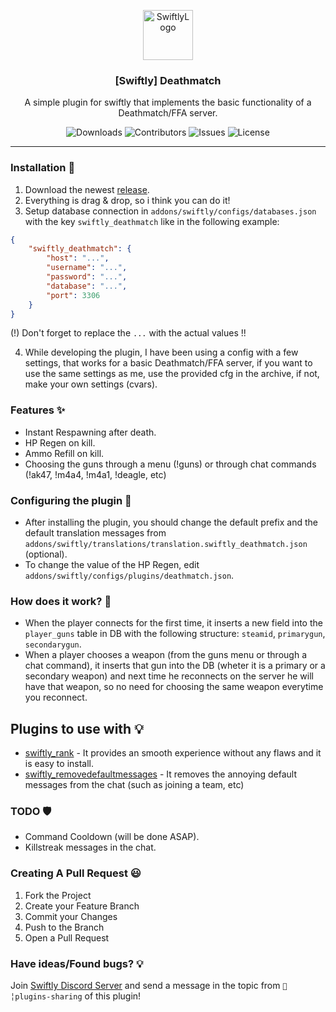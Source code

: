<p align="center">
  <a href="https://github.com/swiftly-solution/swiftly_deathmatch">
    <img src="https://cdn.swiftlycs2.net/swiftly-logo.png" alt="SwiftlyLogo" width="80" height="80">
  </a>

  <h3 align="center">[Swiftly] Deathmatch</h3>

  <p align="center">
    A simple plugin for swiftly that implements the basic functionality of a Deathmatch/FFA server.
    <br/>
  </p>
</p>

<p align="center">
  <img src="https://img.shields.io/github/downloads/swiftly-solution/swiftly_deathmatch/total" alt="Downloads"> 
  <img src="https://img.shields.io/github/contributors/swiftly-solution/swiftly_deathmatch?color=dark-green" alt="Contributors">
  <img src="https://img.shields.io/github/issues/swiftly-solution/swiftly_deathmatch" alt="Issues">
  <img src="https://img.shields.io/github/license/swiftly-solution/swiftly_deathmatch" alt="License">
</p>

---

### Installation 👀

1. Download the newest [release](https://github.com/swiftly-solution/swiftly_deathmatch/releases).
2. Everything is drag & drop, so i think you can do it!
3. Setup database connection in `addons/swiftly/configs/databases.json` with the key `swiftly_deathmatch` like in the following example:
```json
{
    "swiftly_deathmatch": {
        "host": "...",
        "username": "...",
        "password": "...",
        "database": "...",
        "port": 3306
    }
}
```
(!) Don't forget to replace the `...` with the actual values !!

4. While developing the plugin, I have been using a config with a few settings, that works for a basic Deathmatch/FFA server, if you want to use the same settings as me, use the provided cfg in the archive, if not, make your own settings (cvars).

### Features ✨

* Instant Respawning after death.
* HP Regen on kill.
* Ammo Refill on kill.
* Choosing the guns through a menu (!guns) or through chat commands (!ak47, !m4a4, !m4a1, !deagle, etc)


### Configuring the plugin 🧐

* After installing the plugin, you should change the default prefix and the default translation messages from ``addons/swiftly/translations/translation.swiftly_deathmatch.json`` (optional).
* To change the value of the HP Regen, edit ``addons/swiftly/configs/plugins/deathmatch.json``.

### How does it work? 🤔

* When the player connects for the first time, it inserts a new field into the ``player_guns`` table in DB with the following structure: ``steamid``, ``primarygun``, ``secondarygun``.
* When a player chooses a weapon (from the guns menu or through a chat command), it inserts that gun into the DB (wheter it is a primary or a secondary weapon) and next time he reconnects on the server he will have that weapon, so no need for choosing the same weapon everytime you reconnect.

## Plugins to use with 💡

* [swiftly_rank](https://github.com/swiftly-solution/swiftly_rank) - It provides an smooth experience without any flaws and it is easy to install.
* [swiftly_removedefaultmessages](https://github.com/swiftly-solution/swiftly_removedefaultmessages) - It removes the annoying default messages from the chat (such as joining a team, etc)

### TODO 🛡️

* Command Cooldown (will be done ASAP).
* Killstreak messages in the chat.

### Creating A Pull Request 😃

1. Fork the Project
2. Create your Feature Branch
3. Commit your Changes
4. Push to the Branch
5. Open a Pull Request

### Have ideas/Found bugs? 💡
Join [Swiftly Discord Server](https://swiftlycs2.net/discord) and send a message in the topic from `📕╎plugins-sharing` of this plugin!

